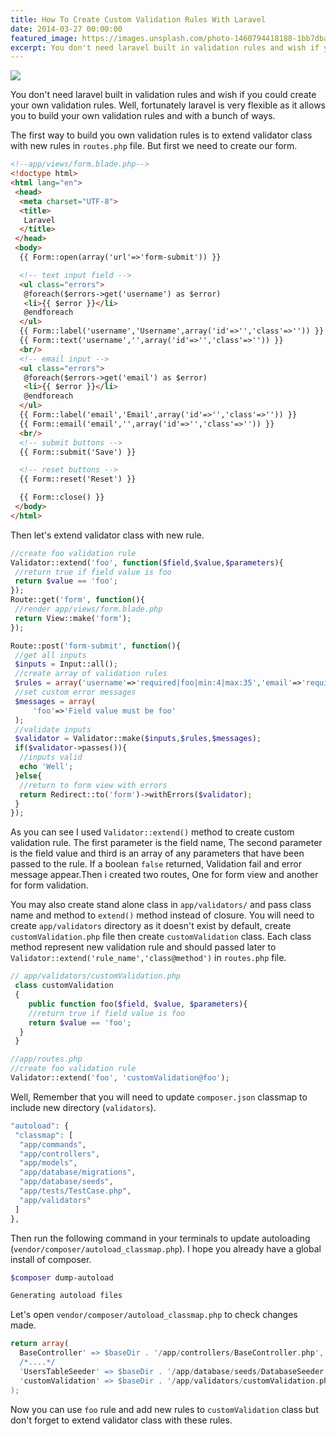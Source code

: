 ```yaml
---
title: How To Create Custom Validation Rules With Laravel
date: 2014-03-27 00:00:00
featured_image: https://images.unsplash.com/photo-1460794418188-1bb7dba2720d?q=75&fm=jpg&w=1000&fit=max
excerpt: You don't need laravel built in validation rules and wish if you could create your own validation rules. Well, fortunately laravel is very flexible as it allows you to build your own validation rules and with a bunch of ways.
---
```


![](https://images.unsplash.com/photo-1460794418188-1bb7dba2720d?q=75&fm=jpg&w=1000&fit=max)

You don't need laravel built in validation rules and wish if you could create your own validation rules. Well, fortunately laravel is very flexible as it allows you to build your own validation rules and with a bunch of ways.

The first way to build you own validation rules is to extend validator class with new rules in `routes.php` file. But first we need to create our form.

```html
<!--app/views/form.blade.php-->
<!doctype html>
<html lang="en">
 <head>
  <meta charset="UTF-8">
  <title>
   Laravel
  </title>
 </head>
 <body>
  {{ Form::open(array('url'=>'form-submit')) }}

  <!-- text input field -->
  <ul class="errors">
   @foreach($errors->get('username') as $error)
   <li>{{ $error }}</li>
   @endforeach
  </ul>
  {{ Form::label('username','Username',array('id'=>'','class'=>'')) }}
  {{ Form::text('username','',array('id'=>'','class'=>'')) }}
  <br/>
  <!-- email input -->
  <ul class="errors">
   @foreach($errors->get('email') as $error)
   <li>{{ $error }}</li>
   @endforeach
  </ul>
  {{ Form::label('email','Email',array('id'=>'','class'=>'')) }}
  {{ Form::email('email','',array('id'=>'','class'=>'')) }}
  <br/>
  <!-- submit buttons -->
  {{ Form::submit('Save') }}

  <!-- reset buttons -->
  {{ Form::reset('Reset') }}

  {{ Form::close() }}
 </body>
</html>
```

Then let's extend validator class with new rule.

```php
//create foo validation rule
Validator::extend('foo', function($field,$value,$parameters){
 //return true if field value is foo
 return $value == 'foo';
});
Route::get('form', function(){
 //render app/views/form.blade.php
 return View::make('form');
});

Route::post('form-submit', function(){
 //get all inputs
 $inputs = Input::all();
 //create array of validation rules
 $rules = array('username'=>'required|foo|min:4|max:35','email'=>'required|email');
 //set custom error messages
 $messages = array(
     'foo'=>'Field value must be foo'
 );
 //validate inputs
 $validator = Validator::make($inputs,$rules,$messages);
 if($validator->passes()){
  //inputs valid
  echo 'Well';
 }else{
  //return to form view with errors
  return Redirect::to('form')->withErrors($validator);
 }
});
```

As you can see I used `Validator::extend()` method to create custom validation rule. The first parameter is the field name, The second parameter is the field value and third is an array of any parameters that have been passed to the rule. If a boolean `false` returned, Validation fail and error message appear.Then i created two routes, One for form view and another for form validation.

You may also create stand alone class in `app/validators/` and pass class name and method to `extend()` method instead of closure. You will need to create `app/validators` directory as it doesn't exist by default, create `customValidation.php` file then create `customValidation` class. Each class method represent new validation rule and should passed later to `Validator::extend('rule_name','class@method')` in `routes.php` file.

```php
// app/validators/customValidation.php
 class customValidation
 {
    public function foo($field, $value, $parameters){
    //return true if field value is foo
    return $value == 'foo';
  }
 }
```

```php
//app/routes.php
//create foo validation rule
Validator::extend('foo', 'customValidation@foo');
```

Well, Remember that you will need to update `composer.json` classmap to include new directory (`validators`).

```php
"autoload": {
 "classmap": [
  "app/commands",
  "app/controllers",
  "app/models",
  "app/database/migrations",
  "app/database/seeds",
  "app/tests/TestCase.php",
  "app/validators"
 ]
},
```

Then run the following command in your terminals to update autoloading (`vendor/composer/autoload_classmap.php`). I hope you already have a global install of composer.

```bash
$composer dump-autoload

Generating autoload files
```

Let's open `vendor/composer/autoload_classmap.php` to check changes made.

```php
return array(
  BaseController' => $baseDir . '/app/controllers/BaseController.php',
  /*....*/
  'UsersTableSeeder' => $baseDir . '/app/database/seeds/DatabaseSeeder.php',
  'customValidation' => $baseDir . '/app/validators/customValidation.php',
);
```

Now you can use `foo` rule and add new rules to `customValidation` class but don't forget to extend validator class with these rules.
